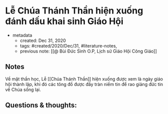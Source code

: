 # Lễ Chúa Thánh Thần hiện xuống đánh dấu khai sinh Giáo Hội

- metadata
	- created: Dec 31, 2020 
	- tags: #created/2020/Dec/31, #literature-notes, 
	- previous note: [[@ Bùi Đức Sinh O.P, Lịch sử Giáo Hội Công Giáo]]

## Notes
Về mặt thần học, Lễ [[Chúa Thánh Thần]] hiện xuống được xem là ngày giáo hội thành lập, khi đó các tông đồ được đầy tràn niềm tin để rao giảng đức tin về Chúa sống lại.

## Questions & thoughts:
